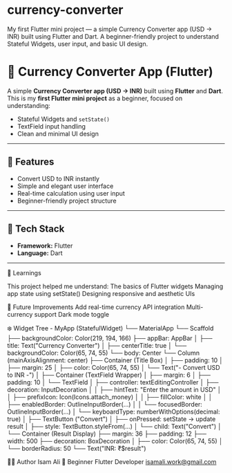 # currency-converter
My first Flutter mini project — a simple Currency Converter app (USD → INR) built using Flutter and Dart. A beginner-friendly project to understand Stateful Widgets, user input, and basic UI design.

# 💱 Currency Converter App (Flutter)

A simple **Currency Converter app (USD → INR)** built using **Flutter** and **Dart**.  
This is my **first Flutter mini project** as a beginner, focused on understanding:
- Stateful Widgets and `setState()`
- TextField input handling
- Clean and minimal UI design

---

## 📱 Features
- Convert USD to INR instantly  
- Simple and elegant user interface  
- Real-time calculation using user input  
- Beginner-friendly project structure  

---

## 🧩 Tech Stack
- **Framework:** Flutter  
- **Language:** Dart  

---

🧠 Learnings

This project helped me understand:
The basics of Flutter widgets
Managing app state using setState()
Designing responsive and aesthetic UIs

🌟 Future Improvements
Add real-time currency API integration
Multi-currency support
Dark mode toggle

❄️ Widget Tree - 
MyApp (StatefulWidget)
└── MaterialApp
    └── Scaffold
        ├── backgroundColor: Color(219, 194, 166)
        ├── appBar: AppBar
        │   ├── title: Text("Currency Converter")
        │   ├── centerTitle: true
        │   └── backgroundColor: Color(65, 74, 55)
        └── body: Center
            └── Column (mainAxisAlignment: center)
                ├── Container (Title Box)
                │   ├── padding: 10
                │   ├── margin: 25
                │   ├── color: Color(65, 74, 55)
                │   └── Text("- Convert USD to INR -")
                │
                ├── Container (TextField Wrapper)
                │   ├── margin: 6
                │   ├── padding: 10
                │   └── TextField
                │       ├── controller: textEditingController
                │       ├── decoration: InputDecoration
                │       │   ├── hintText: "Enter the amount in USD"
                │       │   ├── prefixIcon: Icon(Icons.attach_money)
                │       │   ├── fillColor: white
                │       │   ├── enabledBorder: OutlineInputBorder(...)
                │       │   └── focusedBorder: OutlineInputBorder(...)
                │       └── keyboardType: numberWithOptions(decimal: true)
                │
                ├── TextButton ("Convert")
                │   ├── onPressed: setState → update result
                │   ├── style: TextButton.styleFrom(...)
                │   └── child: Text("Convert")
                │
                └── Container (Result Display)
                    ├── margin: 36
                    ├── padding: 12
                    ├── width: 500
                    ├── decoration: BoxDecoration
                    │   ├── color: Color(65, 74, 55)
                    │   └── borderRadius: 50
                    └── Text("INR: ₹$result")


🧑‍💻 Author
Isam Ali
📍 Beginner Flutter Developer
isamali.work@gmail.com

